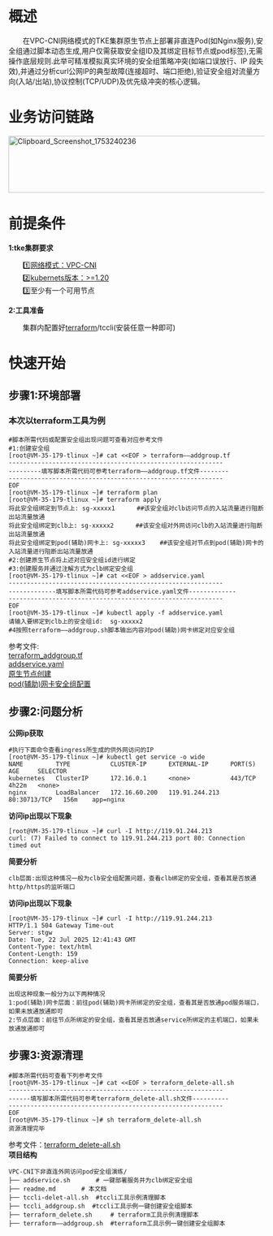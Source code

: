 # 概述
&emsp;&emsp;在VPC-CNI网络模式的TKE集群原生节点上部署非直连Pod(如Nginx服务),安全组通过脚本动态生成,用户仅需获取安全组ID及其绑定目标节点或pod标签),无需操作底层规则.此举可精准模拟真实环境的安全组策略冲突(如端口误放行、IP 段失效),并通过分析curl公网IP的典型故障(连接超时、端口拒绝),验证安全组对流量方向(入站/出站),协议控制(TCP/UDP)及优先级冲突的核心逻辑。

# 业务访问链路
[<img width="1110" height="112" alt="Clipboard_Screenshot_1753240236" src="https://github.com/user-attachments/assets/cfb3a1e2-77a0-4f93-b25b-2734c353acfa" />
](https://github.com/aliantli/sg_playbook_1/blob/b20254ac7a931bcc08bcf2ab5afc51a87a643052/playbook/VPC-CNI%E4%B8%8B%E9%9D%9E%E7%9B%B4%E8%BF%9E%E5%A4%96%E7%BD%91%E8%AE%BF%E9%97%AEpod%E5%AE%89%E5%85%A8%E7%BB%84%E6%BC%94%E7%BB%83/image/flow_chart.png)
# 前提条件
**1:tke集群要求**

&emsp;&emsp;1️⃣[网络模式：VPC-CNI](https://cloud.tencent.com/document/product/457/103981)<br>
&emsp;&emsp;2️⃣[kubernets版本：>=1.20](https://kubernetes.io/docs/tasks/tools/)<br>
&emsp;&emsp;3️⃣至少有一个可用节点

**2:工具准备**

&emsp;&emsp;集群内配置好[terraform](https://developer.hashicorp.com/terraform)/tccli(安装任意一种即可)

# 快速开始
## 步骤1:环境部署
### 本次以terraform工具为例

```
#脚本所需代码或配置安全组出现问题可查看对应参考文件
#1:创建安全组
[root@VM-35-179-tlinux ~]# cat <<EOF > terraform——addgroup.tf
-----------------------------------------------------------
---------填写脚本所需代码可参考terraform——addgroup.tf文件--------
-----------------------------------------------------------
EOF
[root@VM-35-179-tlinux ~]# terraform plan
[root@VM-35-179-tlinux ~]# terraform apply
将此安全组绑定到节点上: sg-xxxxx1      ##该安全组对clb访问节点的入站流量进行阻断出站流量放通
将此安全组绑定到clb上: sg-xxxxx2      ##该安全组对外网访问clb的入站流量进行阻断出站流量放通
将此安全组绑定到pod(辅助)网卡上: sg-xxxxx3    ##该安全组对节点到pod(辅助)网卡的入站流量进行阻断出站流量放通
#2:创建原生节点将上述对应安全组id进行绑定
#3:创建服务并通过注解方式为clb绑定安全组
[root@VM-35-179-tlinux ~]# cat <<EOF > addservice.yaml
-----------------------------------------------------------
-------------填写脚本所需代码可参考addservice.yaml文件-------------
-----------------------------------------------------------
EOF
[root@VM-35-179-tlinux ~]# kubectl apply -f addservice.yaml
请输入要绑定到clb上的安全组id:	sg-xxxxx2	
#4按照terraform——addgroup.sh脚本输出内容对pod(辅助)网卡绑定对应安全组
```
参考文件:<br>[terraform_addgroup.tf](https://github.com/aliantli/sg_playbook_1/blob/4bf57c58c5268102d1276e2b6aa683e4812e3247/playbook/VPC-CNI%E4%B8%8B%E9%9D%9E%E7%9B%B4%E8%BF%9E%E5%A4%96%E7%BD%91%E8%AE%BF%E9%97%AEpod%E5%AE%89%E5%85%A8%E7%BB%84%E6%BC%94%E7%BB%83/terraform_addgroup.tf)<br>
[addservice.yaml](https://github.com/aliantli/sg_playbook_1/blob/de60eb196079c2188615d0b6a66b5989de0a0e1d/playbook/VPC-CNI%E4%B8%8B%E9%9D%9E%E7%9B%B4%E8%BF%9E%E5%A4%96%E7%BD%91%E8%AE%BF%E9%97%AEpod%E5%AE%89%E5%85%A8%E7%BB%84%E6%BC%94%E7%BB%83/addservice.yaml)<br>
[原生节点创建](https://cloud.tencent.com/document/product/457/78198)<br>
[pod(辅助)网卡安全组配置](https://cloud.tencent.com/document/product/457/50360)
## 步骤2:问题分析
**公网ip获取**
```
#执行下面命令查看ingress所生成的供外网访问的IP
[root@VM-35-179-tlinux ~]# kubectl get service -o wide
NAME         TYPE           CLUSTER-IP      EXTERNAL-IP      PORT(S)        AGE     SELECTOR
kubernetes   ClusterIP      172.16.0.1      <none>           443/TCP        4h22m   <none>
nginx        LoadBalancer   172.16.60.200   119.91.244.213   80:30713/TCP   156m    app=nginx
```
**访问ip出现以下现象**
```
[root@VM-35-179-tlinux ~]# curl -I http://119.91.244.213
curl: (7) Failed to connect to 119.91.244.213 port 80: Connection timed out
```
**简要分析**
```
clb层面:出现这种情况一般为clb安全组配置问题，查看clb绑定的安全组，查看其是否放通http/https的监听端口
```
**访问ip出现以下现象**
```
[root@VM-35-179-tlinux ~]# curl -I http://119.91.244.213
HTTP/1.1 504 Gateway Time-out
Server: stgw
Date: Tue, 22 Jul 2025 12:41:43 GMT
Content-Type: text/html
Content-Length: 159
Connection: keep-alive
```
**简要分析**
```
出现这种现象一般分为以下两种情况
1:pod(辅助)网卡层面：前往pod(辅助)网卡所绑定的安全组，查看其是否放通pod服务端口，如果未放通放通即可
2:节点层面：前往节点所绑定的安全组，查看其是否放通service所绑定的主机端口，如果未放通放通即可
```
## 步骤3:资源清理
```
#脚本所需代码可查看下列参考文件
[root@VM-35-179-tlinux ~]# cat <<EOF > terraform_delete-all.sh
-----------------------------------------------------------
------填写脚本所需代码可参考terraform_delete-all.sh文件----------
-----------------------------------------------------------
EOF
[root@VM-35-179-tlinux ~]# sh terraform_delete-all.sh
资源清理完毕
```
参考文件：[terraform_delete-all.sh](https://github.com/aliantli/sg_playbook_1/blob/3dd794359187c885fc89f41336fe582e96e2cd91/playbook/VPC-CNI%E4%B8%8B%E9%9D%9E%E7%9B%B4%E8%BF%9E%E5%A4%96%E7%BD%91%E8%AE%BF%E9%97%AEpod%E5%AE%89%E5%85%A8%E7%BB%84%E6%BC%94%E7%BB%83/terraform-delete-all.sh)<br>
**项目结构**
```
VPC-CNI下非直连外网访问pod安全组演练/  
├── addservice.sh       # 一键部署服务并为clb绑定安全组 
├── readme.md       # 本文档
├── tccli-delet-all.sh  #tccli工具示例清理脚本
├── tccli_addgroup.sh  #tccli工具示例一键创建安全组脚本
├── terraform_delete.sh     # terraform工具示例清理脚本  
├── terraform——addgroup.sh  #terraform工具示例一键创建安全组脚本
```

